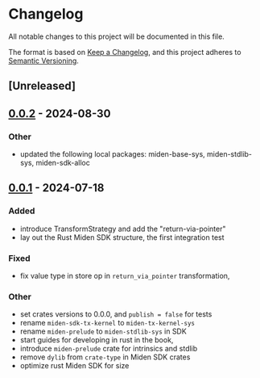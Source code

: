 # Changelog
All notable changes to this project will be documented in this file.

The format is based on [Keep a Changelog](https://keepachangelog.com/en/1.0.0/),
and this project adheres to [Semantic Versioning](https://semver.org/spec/v2.0.0.html).

## [Unreleased]

## [0.0.2](https://github.com/0xPolygonMiden/compiler/compare/miden-sdk-v0.0.1...miden-sdk-v0.0.2) - 2024-08-30

### Other
- updated the following local packages: miden-base-sys, miden-stdlib-sys, miden-sdk-alloc

## [0.0.1](https://github.com/0xPolygonMiden/compiler/compare/miden-sdk-v0.0.0...miden-sdk-v0.0.1) - 2024-07-18

### Added
- introduce TransformStrategy and add the "return-via-pointer"
- lay out the Rust Miden SDK structure, the first integration test

### Fixed
- fix value type in store op in `return_via_pointer` transformation,

### Other
- set crates versions to 0.0.0, and `publish = false` for tests
- rename `miden-sdk-tx-kernel` to `miden-tx-kernel-sys`
- rename `miden-prelude` to `miden-stdlib-sys` in SDK
- start guides for developing in rust in the book,
- introduce `miden-prelude` crate for intrinsics and stdlib
- remove `dylib` from `crate-type` in Miden SDK crates
- optimize rust Miden SDK for size
